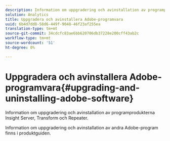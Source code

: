 ```yaml
---
description: Information om uppgradering och avinstallation av programprodukterna Insight Server, Transform och Repeater.
solution: Analytics
title: Uppgradera och avinstallera Adobe-programvara
uuid: 6b4d7dd8-58d6-449f-9048-46f23af255ea
translation-type: tm+mt
source-git-commit: 34cdcfc83ae6bb620706db37228e200cff43ab2c
workflow-type: tm+mt
source-wordcount: '51'
ht-degree: 0%

---
```



# Uppgradera och avinstallera Adobe-programvara{#upgrading-and-uninstalling-adobe-software}

Information om uppgradering och avinstallation av programprodukterna Insight Server, Transform och Repeater.

Information om uppgradering och avinstallation av andra Adobe-program finns i produktguiden.

